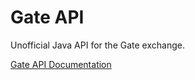 # Gate API

Unofficial Java API for the Gate exchange.

[Gate API Documentation](https://www.gate.io/docs/apiv4/en/index.html#gate-api-v4)
